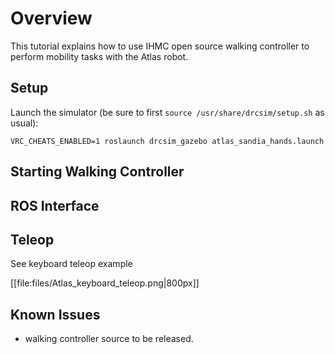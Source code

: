 # Overview

This tutorial explains how to use IHMC open source walking controller to perform mobility tasks with the Atlas robot.

## Setup

Launch the simulator (be sure to first `source /usr/share/drcsim/setup.sh` as usual):

~~~
VRC_CHEATS_ENABLED=1 roslaunch drcsim_gazebo atlas_sandia_hands.launch
~~~

## Starting Walking Controller

## ROS Interface

## Teleop

See keyboard teleop example

[[file:files/Atlas_keyboard_teleop.png|800px]]

## Known Issues
 * walking controller source to be released.
